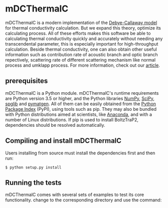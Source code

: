 # mDCThermalC

mDCThermalC is a modern implementation of the [Debye-Callaway model](https://link.aps.org/doi/10.1103/PhysRev.113.1046) for thermal conductivity calculation. But we expand this theory, optimize its calculating process. All of these efforts makes this software be able to calculating thermal conductivity quickly and accurately without needing any transcendental parameter, this is especially important for high-throughput calculation. Beside thermal conductivity, one can also obtain other useful information such as contribution rate of acoustic branch and optic branch repectively, scattering rate of different scattering mechanism like normal process and umklapp process. For more information, check out our [article]().

## prerequisites
mDCThermalC is a Python module. mDCThermalC's runtime requirements are Python version 3.5 or higher, and the Python libraries [NumPy](http://www.numpy.org/), [SciPy](https://www.scipy.org/), [spglib](https://atztogo.github.io/spglib/) and [pymatgen](http://pymatgen.org/index.html).  All of them can be easily obtained from the [Python Package Index](https://pypi.python.org/pypi) (PyPI), using tools such as pip. They may also be bundled with Python distributions aimed at scientists, like [Anaconda](https://anaconda.org/), and with a number of Linux distributions. If pip is used to install BoltzTraP2, dependencies should be resolved automatically.

## Compiling and install mDCThermalC
Users installing from source must install the dependencies first and then run:

    $ python setup.py install
    
## Running the tests
mDCThermalC comes with several sets of examples to test its core functionality. change to the corresponding directory and use the command:

